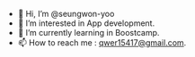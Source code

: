 - 👋 Hi, I’m @seungwon-yoo
- 👀 I’m interested in App development.
- 🌱 I’m currently learning in Boostcamp.
- 📫 How to reach me : qwer15417@gmail.com.

<!---
seungwon-yoo/seungwon-yoo is a ✨ special ✨ repository because its `README.md` (this file) appears on your GitHub profile.
You can click the Preview link to take a look at your changes.
--->
